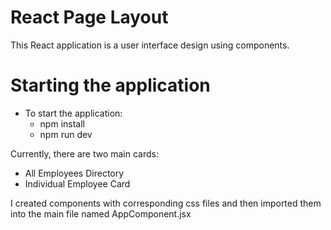 # React Page Layout

This React application is a user interface design using components. 

# Starting the application

- To start the application: 
  - npm install 
  - npm run dev

Currently, there are two main cards:

- All Employees Directory
- Individual Employee Card

I created components with corresponding css files and then imported them into the main file named AppComponent.jsx

